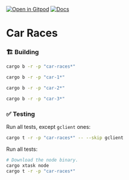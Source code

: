 [![Open in Gitpod](https://img.shields.io/badge/Open_in-Gitpod-white?logo=gitpod)](https://gitpod.io/#FOLDER=vara-man/https://github.com/gear-foundation/dapps)
[![Docs](https://img.shields.io/github/actions/workflow/status/gear-foundation/dapps/contracts.yml?logo=rust&label=docs)](https://dapps.gear.rs/car-races_io)

# Car Races

### 🏗️ Building

```sh
cargo b -r -p "car-races*"
```
```sh
cargo b -r -p "car-1*"
```
```sh
cargo b -r -p "car-2*"
```
```sh
cargo b -r -p "car-3*"
```
### ✅ Testing

Run all tests, except `gclient` ones:
```sh
cargo t -r -p "car-races*" -- --skip gclient
```

Run all tests:
```sh
# Download the node binary.
cargo xtask node
cargo t -r -p "car-races*"
```
